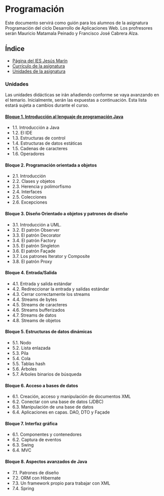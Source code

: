 # Programación

Este documento servirá como guión para los alumnos de la asignatura Programación del ciclo Desarrollo de Aplicaciones Web. Los profresores serán Mauricio Matamala Peinado y Francisco José Cabrera Alza.

## Índice

- [Página del IES Jesús Marín](https://politecnicomalaga.com/)
- [Currículo de la asignatura](docs/curriculo.md)
- [Unidades de la asignatura](#unidades)

### Unidades

Las unidades didácticas se irán añadiendo conforme se vaya avanzando en el temario. Inicialmente, serán las expuestas a continuación. Esta lista estará sujeta a cambios durante el curso.

#### [Bloque 1. Introducción al lenguaje de programación Java](Introduccion/README.md)
- 1.1. Introducción a Java
- 1.2. El IDE
- 1.3. Estructuras de control
- 1.4. Estructuras de datos estáticas
- 1.5. Cadenas de caracteres
- 1.6. Operadores

#### Bloque 2. Programación orientada a objetos
- 2.1. Introducción
- 2.2. Clases y objetos
- 2.3. Herencia y polimorfismo
- 2.4. Interfaces
- 2.5. Colecciones
- 2.6. Excepciones

#### Bloque 3. Diseño Orientado a objetos y patrones de diseño
- 3.1. Introducción a UML.
- 3.2. El patrón Observer 
- 3.3. El patrón Decorator
- 3.4. El patrón Factory
- 3.5. El patrón Singleton
- 3.6. El patrón Façade
- 3.7. Los patrones Iterator y Composite
- 3.8. El patrón Proxy

#### Bloque 4. Entrada/Salida
- 4.1. Entrada y salida estándar
- 4.2. Redireccionar la entrada y salidas estándar
- 4.3. Cerrar correctamente los streams
- 4.4. Streams de bytes
- 4.5. Streams de caracteres
- 4.6. Streams bufferizados
- 4.7. Streams de datos
- 4.8. Streams de objetos

#### Bloque 5. Estructuras de datos dinámicas
- 5.1. Nodo
- 5.2. Lista enlazada
- 5.3. Pila
- 5.4. Cola
- 5.5. Tablas hash
- 5.6. Árboles
- 5.7. Árboles binarios de búsqueda

#### Bloque 6. Acceso a bases de datos
- 6.1. Creación, acceso y manipulación de documentos XML
- 6.2. Conectar con una base de datos (JDBC)
- 6.3. Manipulación de una base de datos
- 6.4. Aplicaciones en capas. DAO, DTO y Façade

#### Bloque 7. Interfaz gráfica
- 6.1. Componentes y contenedores
- 6.2. Captura de eventos
- 6.3. Swing
- 6.4. MVC

#### Bloque 8. Aspectos avanzados de Java
- 7.1. Patrones de diseño
- 7.2. ORM con Hibernate
- 7.3. Un framework propio para trabajar con XML
- 7.4. Spring
